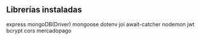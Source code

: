 ## Librerías instaladas

express
mongoDB(Driver)
mongoose
dotenv
joi
await-catcher
nodemon
jwt
bcrypt
cors
mercadopago